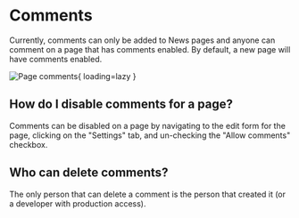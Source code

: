# Comments

Currently, comments can only be added to News pages and anyone can comment on a page that has comments enabled. By default, a new page will have comments enabled.

![Page comments](../../../assets/features/page-comments.png){ loading=lazy }

## How do I disable comments for a page?

Comments can be disabled on a page by navigating to the edit form for the page, clicking on the "Settings" tab, and un-checking the "Allow comments" checkbox.

## Who can delete comments?

The only person that can delete a comment is the person that created it (or a developer with production access).
